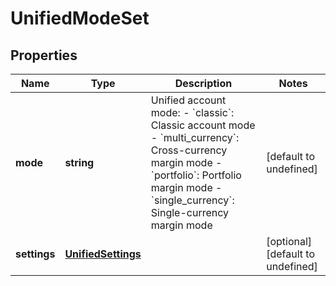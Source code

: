 # UnifiedModeSet

## Properties

Name | Type | Description | Notes
------------ | ------------- | ------------- | -------------
**mode** | **string** | Unified account mode:  - &#x60;classic&#x60;: Classic account mode - &#x60;multi_currency&#x60;: Cross-currency margin mode - &#x60;portfolio&#x60;: Portfolio margin mode - &#x60;single_currency&#x60;: Single-currency margin mode | [default to undefined]
**settings** | [**UnifiedSettings**](UnifiedSettings.md) |  | [optional] [default to undefined]

